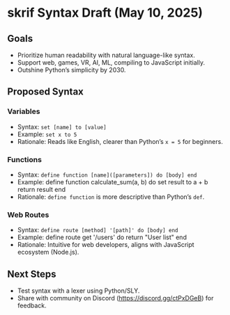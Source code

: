# skrif Syntax Draft (May 10, 2025)

## Goals
- Prioritize human readability with natural language-like syntax.
- Support web, games, VR, AI, ML, compiling to JavaScript initially.
- Outshine Python’s simplicity by 2030.

## Proposed Syntax

### Variables
- Syntax: `set [name] to [value]`
- Example: `set x to 5`
- Rationale: Reads like English, clearer than Python’s `x = 5` for beginners.

### Functions
- Syntax: `define function [name]([parameters]) do [body] end`
- Example: define function calculate_sum(a, b) do set result to a + b return result end
- Rationale: `define function` is more descriptive than Python’s `def`.

### Web Routes
- Syntax: `define route [method] '[path]' do [body] end`
- Example: define route get '/users' do return "User list" end
- Rationale: Intuitive for web developers, aligns with JavaScript ecosystem (Node.js).

## Next Steps
- Test syntax with a lexer using Python/SLY.
- Share with community on Discord (https://discord.gg/ctPxDGeB) for feedback.